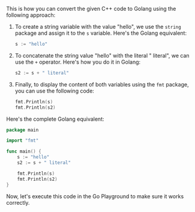 This is how you can convert the given C++ code to Golang using the following approach:

1. To create a string variable with the value "hello", we use the `string` package and assign it to the `s` variable. Here's the Golang equivalent:
   ```go
   s := "hello"
   ```
2. To concatenate the string value "hello" with the literal " literal", we can use the `+` operator. Here's how you do it in Golang:
   ```go
   s2 := s + " literal"
   ```
3. Finally, to display the content of both variables using the `fmt` package, you can use the following code:
   ```go
   fmt.Println(s)
   fmt.Println(s2)
   ```
Here's the complete Golang equivalent:
```go
package main

import "fmt"

func main() {
    s := "hello"
    s2 := s + " literal"

    fmt.Println(s)
    fmt.Println(s2)
}
```
Now, let's execute this code in the Go Playground to make sure it works correctly.
